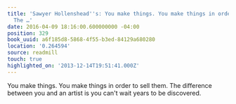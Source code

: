 ```yaml
---
title: 'Sawyer Hollenshead''s: You make things. You make things in order to sell them.
  The …'
date: 2016-04-09 18:16:00.600000000 -04:00
position: 329
book_uuid: a6f185d8-5868-4f55-b3ed-84129a680280
location: '0.264594'
source: readmill
touch: true
highlighted_on: '2013-12-14T19:51:41.000Z'
---
```


You make things. You make things in order to sell them. The difference between you and an artist is you can't wait years to be discovered.